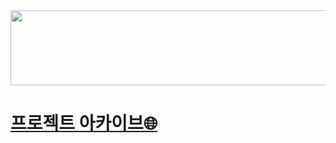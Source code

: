 

<a href="https://www.gitanimals.org/en_US?utm_medium=image&utm_source=Hwanji2&utm_content=line">
  <img
    src="https://render.gitanimals.org/lines/Hwanji2"
    width="600"
    height="120"
  />
</a>
  

# [프로젝트 아카이브🌐](https://hwanji2.github.io/site/)


